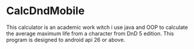 # CalcDndMobile

This calculator is an academic work witch i use java and OOP to calculate the average maximum life from a character from DnD 5 edition.
This program is designed to android api 26 or above.
